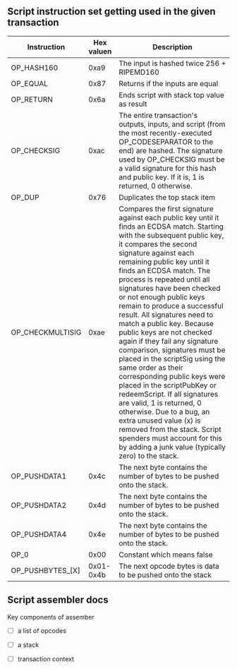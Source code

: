 ## Script instruction set getting used in the given transaction

| Instruction       | Hex valuen | Description                                |
|-------------------|----------- | ------------------------------------------ |
| OP_HASH160        | 0xa9       | The input is hashed twice 256 + RIPEMD160  |
| OP_EQUAL          | 0x87       | Returns if the inputs are equal            |
| OP_RETURN         | 0x6a       | Ends script with stack top value as result |
| OP_CHECKSIG       | 0xac       | The entire transaction's outputs, inputs, and script (from the most recently-executed OP_CODESEPARATOR to the end) are hashed. The signature used by OP_CHECKSIG must be a valid signature for this hash and public key. If it is, 1 is returned, 0 otherwise. |
| OP_DUP            | 0x76       | Duplicates the top stack item              |
| OP_CHECKMULTISIG  | 0xae       | Compares the first signature against each public key until it finds an ECDSA match. Starting with the subsequent public key, it compares the second signature against each remaining public key until it finds an ECDSA match. The process is repeated until all signatures have been checked or not enough public keys remain to produce a successful result. All signatures need to match a public key. Because public keys are not checked again if they fail any signature comparison, signatures must be placed in the scriptSig using the same order as their corresponding public keys were placed in the scriptPubKey or redeemScript. If all signatures are valid, 1 is returned, 0 otherwise. Due to a bug, an extra unused value (x) is removed from the stack. Script spenders must account for this by adding a junk value (typically zero) to the stack. |
| OP_PUSHDATA1      | 0x4c       | The next byte contains the number of bytes to be pushed onto the stack. |
| OP_PUSHDATA2      | 0x4d       | The next byte contains the number of bytes to be pushed onto the stack. |
| OP_PUSHDATA4      | 0x4e       | The next byte contains the number of bytes to be pushed onto the stack. |
| OP_0              | 0x00       | Constant which means false                 |
| OP_PUSHBYTES_[X]  | 0x01-0x4b  | The next opcode bytes is data to be pushed onto the stack |


## Script assembler docs
Key components of assember
- [ ] a list of opcodes
- [ ] a stack
- [ ] transaction context

